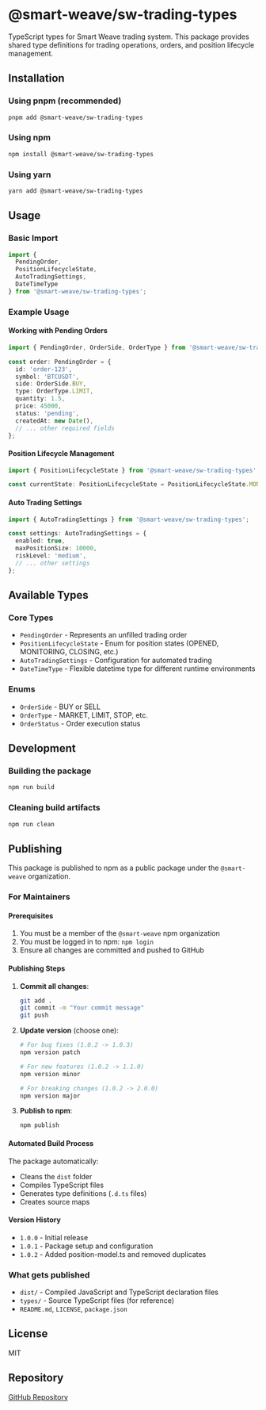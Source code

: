 # @smart-weave/sw-trading-types

TypeScript types for Smart Weave trading system. This package provides shared type definitions for trading operations, orders, and position lifecycle management.

## Installation

### Using pnpm (recommended)
```bash
pnpm add @smart-weave/sw-trading-types
```

### Using npm
```bash
npm install @smart-weave/sw-trading-types
```

### Using yarn
```bash
yarn add @smart-weave/sw-trading-types
```

## Usage

### Basic Import
```typescript
import { 
  PendingOrder, 
  PositionLifecycleState, 
  AutoTradingSettings,
  DateTimeType 
} from '@smart-weave/sw-trading-types';
```

### Example Usage

#### Working with Pending Orders
```typescript
import { PendingOrder, OrderSide, OrderType } from '@smart-weave/sw-trading-types';

const order: PendingOrder = {
  id: 'order-123',
  symbol: 'BTCUSDT',
  side: OrderSide.BUY,
  type: OrderType.LIMIT,
  quantity: 1.5,
  price: 45000,
  status: 'pending',
  createdAt: new Date(),
  // ... other required fields
};
```

#### Position Lifecycle Management
```typescript
import { PositionLifecycleState } from '@smart-weave/sw-trading-types';

const currentState: PositionLifecycleState = PositionLifecycleState.MONITORING;
```

#### Auto Trading Settings
```typescript
import { AutoTradingSettings } from '@smart-weave/sw-trading-types';

const settings: AutoTradingSettings = {
  enabled: true,
  maxPositionSize: 10000,
  riskLevel: 'medium',
  // ... other settings
};
```

## Available Types

### Core Types
- `PendingOrder` - Represents an unfilled trading order
- `PositionLifecycleState` - Enum for position states (OPENED, MONITORING, CLOSING, etc.)
- `AutoTradingSettings` - Configuration for automated trading
- `DateTimeType` - Flexible datetime type for different runtime environments

### Enums
- `OrderSide` - BUY or SELL
- `OrderType` - MARKET, LIMIT, STOP, etc.
- `OrderStatus` - Order execution status

## Development

### Building the package
```bash
npm run build
```

### Cleaning build artifacts
```bash
npm run clean
```

## Publishing

This package is published to npm as a public package under the `@smart-weave` organization.

### For Maintainers

#### Prerequisites
1. You must be a member of the `@smart-weave` npm organization
2. You must be logged in to npm: `npm login`
3. Ensure all changes are committed and pushed to GitHub

#### Publishing Steps

1. **Commit all changes**:
   ```bash
   git add .
   git commit -m "Your commit message"
   git push
   ```

2. **Update version** (choose one):
   ```bash
   # For bug fixes (1.0.2 -> 1.0.3)
   npm version patch
   
   # For new features (1.0.2 -> 1.1.0)
   npm version minor
   
   # For breaking changes (1.0.2 -> 2.0.0)
   npm version major
   ```

3. **Publish to npm**:
   ```bash
   npm publish
   ```

#### Automated Build Process
The package automatically:
- Cleans the `dist` folder
- Compiles TypeScript files
- Generates type definitions (`.d.ts` files)
- Creates source maps

#### Version History
- `1.0.0` - Initial release
- `1.0.1` - Package setup and configuration
- `1.0.2` - Added position-model.ts and removed duplicates

### What gets published
- `dist/` - Compiled JavaScript and TypeScript declaration files
- `types/` - Source TypeScript files (for reference)
- `README.md`, `LICENSE`, `package.json`

## License

MIT

## Repository

[GitHub Repository](https://github.com/smart-weave/sw-trading-types)
